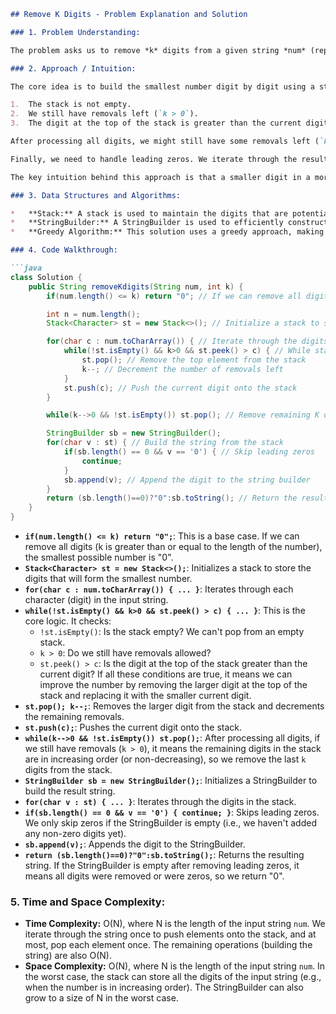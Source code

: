 ```markdown
## Remove K Digits - Problem Explanation and Solution

### 1. Problem Understanding:

The problem asks us to remove *k* digits from a given string *num* (representing a non-negative integer) such that the resulting number is the smallest possible.  The input string *num* consists of digits from '0' to '9'. The goal is to return the string representation of this smallest number. If removing all digits results in an empty string, we should return "0".

### 2. Approach / Intuition:

The core idea is to build the smallest number digit by digit using a stack. We iterate through the input string *num*.  At each digit, we compare it with the digit at the top of the stack.  If the current digit is smaller than the top of the stack, it means we can potentially make the number smaller by removing the top of the stack. We pop digits from the stack as long as:

1.  The stack is not empty.
2.  We still have removals left (`k > 0`).
3.  The digit at the top of the stack is greater than the current digit.

After processing all digits, we might still have some removals left (`k > 0`). This happens if the number is in increasing order (e.g., "12345").  In this case, we remove the last `k` digits from the stack, because they are the largest ones.

Finally, we need to handle leading zeros. We iterate through the resulting string (built from the stack) and remove any leading zeros. If the final string is empty after removing leading zeros, we return "0".

The key intuition behind this approach is that a smaller digit in a more significant place will always result in a smaller overall number.

### 3. Data Structures and Algorithms:

*   **Stack:** A stack is used to maintain the digits that are potentially part of the smallest number.  The stack allows us to easily compare the current digit with the last added digit and remove digits from the "end" (top) if necessary.
*   **StringBuilder:** A StringBuilder is used to efficiently construct the final result string.
*   **Greedy Algorithm:** This solution uses a greedy approach, making the locally optimal choice (removing a larger digit if a smaller one is available) at each step in the hope of finding the global optimum (the smallest possible number).

### 4. Code Walkthrough:

```java
class Solution {
    public String removeKdigits(String num, int k) {
        if(num.length() <= k) return "0"; // If we can remove all digits, return "0"

        int n = num.length();
        Stack<Character> st = new Stack<>(); // Initialize a stack to store the digits

        for(char c : num.toCharArray()) { // Iterate through the digits of the input string
            while(!st.isEmpty() && k>0 && st.peek() > c) { // While stack is not empty, we have removals and top is larger
                st.pop(); // Remove the top element from the stack
                k--; // Decrement the number of removals left
            }
            st.push(c); // Push the current digit onto the stack
        }

        while(k-->0 && !st.isEmpty()) st.pop(); // Remove remaining K digits from the end

        StringBuilder sb = new StringBuilder();
        for(char v : st) { // Build the string from the stack
            if(sb.length() == 0 && v == '0') { // Skip leading zeros
                continue;
            } 
            sb.append(v); // Append the digit to the string builder
        }
        return (sb.length()==0)?"0":sb.toString(); // Return the result, or "0" if empty
    }
}
```

*   **`if(num.length() <= k) return "0";`**: This is a base case. If we can remove all digits (k is greater than or equal to the length of the number), the smallest possible number is "0".
*   **`Stack<Character> st = new Stack<>();`**: Initializes a stack to store the digits that will form the smallest number.
*   **`for(char c : num.toCharArray()) { ... }`**: Iterates through each character (digit) in the input string.
*   **`while(!st.isEmpty() && k>0 && st.peek() > c) { ... }`**: This is the core logic.  It checks:
    *   `!st.isEmpty()`:  Is the stack empty? We can't pop from an empty stack.
    *   `k > 0`:  Do we still have removals allowed?
    *   `st.peek() > c`: Is the digit at the top of the stack greater than the current digit?
    If all these conditions are true, it means we can improve the number by removing the larger digit at the top of the stack and replacing it with the smaller current digit.
*   **`st.pop(); k--;`**: Removes the larger digit from the stack and decrements the remaining removals.
*   **`st.push(c);`**: Pushes the current digit onto the stack.
*   **`while(k-->0 && !st.isEmpty()) st.pop();`**:  After processing all digits, if we still have removals (`k > 0`), it means the remaining digits in the stack are in increasing order (or non-decreasing), so we remove the last `k` digits from the stack.
*   **`StringBuilder sb = new StringBuilder();`**:  Initializes a StringBuilder to build the result string.
*   **`for(char v : st) { ... }`**: Iterates through the digits in the stack.
*   **`if(sb.length() == 0 && v == '0') { continue; }`**: Skips leading zeros. We only skip zeros if the StringBuilder is empty (i.e., we haven't added any non-zero digits yet).
*   **`sb.append(v);`**: Appends the digit to the StringBuilder.
*   **`return (sb.length()==0)?"0":sb.toString();`**: Returns the resulting string. If the StringBuilder is empty after removing leading zeros, it means all digits were removed or were zeros, so we return "0".

### 5. Time and Space Complexity:

*   **Time Complexity:** O(N), where N is the length of the input string `num`. We iterate through the string once to push elements onto the stack, and at most, pop each element once. The remaining operations (building the string) are also O(N).
*   **Space Complexity:** O(N), where N is the length of the input string `num`.  In the worst case, the stack can store all the digits of the input string (e.g., when the number is in increasing order). The StringBuilder can also grow to a size of N in the worst case.
